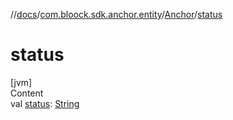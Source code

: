 //[docs](../../index.md)/[com.bloock.sdk.anchor.entity](../index.md)/[Anchor](index.md)/[status](status.md)



# status  
[jvm]  
Content  
val [status](status.md): [String](https://kotlinlang.org/api/latest/jvm/stdlib/kotlin/-string/index.html)  



